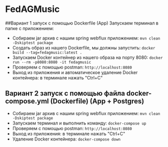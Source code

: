 # FedAGMusic

##Вариант 1 запуск с помощью Dockerfile (App)
Запускаем терминал в папке с приложением:
- Собираем jar архив с нашим spring webflux приложением: ```mvn clean -Dskiptest package```
- Создать образ из нашего Dockerfile, мы должны запустить: ```docker build --tag=fedagmusic:latest .```
- Запускаем Docker контейнер из нашего образа на порту 8080: ```docker run --rm -p8080:8080 -it fedagmusic```
- Проверяем c помощью postman: ```http://localhost:8080```
- Выход из приложения и автоматическое удаление Docker контейнера: в терминале нажать "Ctrl+C"

## Вариант 2 запуск с помощью файла docker-compose.yml (Dockerfile) (App + Postgres)
- Собираем jar архив с нашим spring webflux приложением: ```mvn clean -Dskiptest package```
- Запускаем терминал и выполнить команду: ```docker-compose up```
- Проверяем c помощью postman: ```http://localhost:8080```
- Выход из приложения: в терминале нажать "Ctrl+C" 
- Удаление Docker контейнера: ```docker-compose down```

